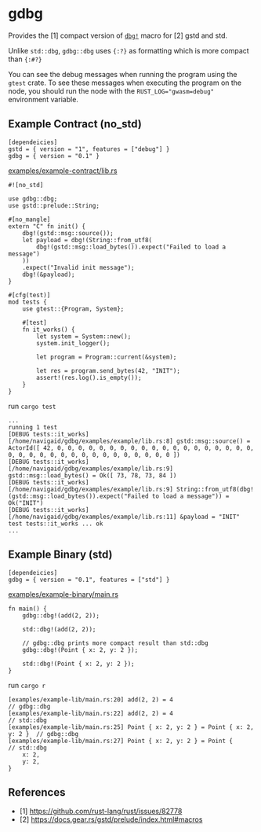 # gdbg

Provides the [1] compact version of [`dbg!`](https://doc.rust-lang.org/std/macro.dbg.html)
macro for [2] gstd and std.

Unlike `std::dbg`, `gdbg::dbg` uses `{:?}` as formatting which is more compact than `{:#?}`

You can see the debug messages when running the program using the `gtest` crate.
To see these messages when executing the program on the node, you should run the
node with the `RUST_LOG="gwasm=debug"` environment variable.

## Example Contract (no_std)

```
[dependeicies]
gstd = { version = "1", features = ["debug"] }
gdbg = { version = "0.1" }
```

[examples/example-contract/lib.rs](examples/example-contract/lib.rs)

```
#![no_std]

use gdbg::dbg;
use gstd::prelude::String;

#[no_mangle]
extern "C" fn init() {
    dbg!(gstd::msg::source());
    let payload = dbg!(String::from_utf8(
        dbg!(gstd::msg::load_bytes()).expect("Failed to load a message")
    ))
    .expect("Invalid init message");
    dbg!(&payload);
}

#[cfg(test)]
mod tests {
    use gtest::{Program, System};

    #[test]
    fn it_works() {
        let system = System::new();
        system.init_logger();

        let program = Program::current(&system);

        let res = program.send_bytes(42, "INIT");
        assert!(res.log().is_empty());
    }
}
```

run `cargo test`

```
...
running 1 test
[DEBUG tests::it_works] [/home/navigaid/gdbg/examples/example/lib.rs:8] gstd::msg::source() = ActorId([ 42, 0, 0, 0, 0, 0, 0, 0, 0, 0, 0, 0, 0, 0, 0, 0, 0, 0, 0, 0, 0, 0, 0, 0, 0, 0, 0, 0, 0, 0, 0, 0, 0, 0, 0, 0 ])
[DEBUG tests::it_works] [/home/navigaid/gdbg/examples/example/lib.rs:9] gstd::msg::load_bytes() = Ok([ 73, 78, 73, 84 ])
[DEBUG tests::it_works] [/home/navigaid/gdbg/examples/example/lib.rs:9] String::from_utf8(dbg!(gstd::msg::load_bytes()).expect("Failed to load a message")) = Ok("INIT")
[DEBUG tests::it_works] [/home/navigaid/gdbg/examples/example/lib.rs:11] &payload = "INIT"                                                                                    
test tests::it_works ... ok
...
```

## Example Binary (std)

```
[dependeicies]
gdbg = { version = "0.1", features = ["std"] }
```

[examples/example-binary/main.rs](examples/example-binary/main.rs)


```
fn main() {
    gdbg::dbg!(add(2, 2));

    std::dbg!(add(2, 2));

    // gdbg::dbg prints more compact result than std::dbg
    gdbg::dbg!(Point { x: 2, y: 2 });

    std::dbg!(Point { x: 2, y: 2 });
}
```

run `cargo r`

```
[examples/example-lib/main.rs:20] add(2, 2) = 4                                // gdbg::dbg
[examples/example-lib/main.rs:22] add(2, 2) = 4                                // std::dbg
[examples/example-lib/main.rs:25] Point { x: 2, y: 2 } = Point { x: 2, y: 2 }  // gdbg::dbg
[examples/example-lib/main.rs:27] Point { x: 2, y: 2 } = Point {               // std::dbg
    x: 2,
    y: 2,
}
```

## References

- [1] https://github.com/rust-lang/rust/issues/82778 
- [2] https://docs.gear.rs/gstd/prelude/index.html#macros

<!-- cargo publish --no-verify --allow-dirty -->
